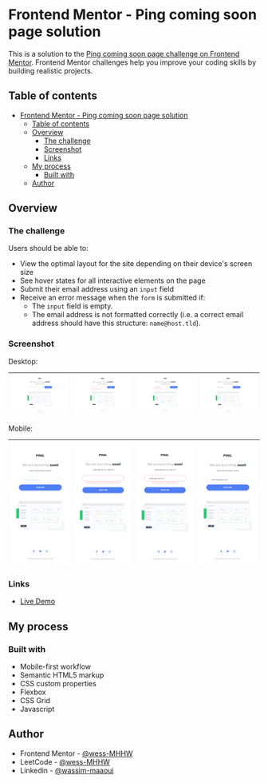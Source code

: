 # Frontend Mentor - Ping coming soon page solution

This is a solution to the [Ping coming soon page challenge on Frontend Mentor](https://www.frontendmentor.io/challenges/ping-single-column-coming-soon-page-5cadd051fec04111f7b848da).
Frontend Mentor challenges help you improve your coding skills by building realistic projects.

## Table of contents

- [Frontend Mentor - Ping coming soon page solution](#frontend-mentor---ping-coming-soon-page-solution)
  - [Table of contents](#table-of-contents)
  - [Overview](#overview)
    - [The challenge](#the-challenge)
    - [Screenshot](#screenshot)
    - [Links](#links)
  - [My process](#my-process)
    - [Built with](#built-with)
  - [Author](#author)

## Overview

### The challenge

Users should be able to:

- View the optimal layout for the site depending on their device's screen size
- See hover states for all interactive elements on the page
- Submit their email address using an `input` field
- Receive an error message when the `form` is submitted if:
  - The `input` field is empty.
  - The email address is not formatted correctly (i.e. a correct email address should have this structure: `name@host.tld`).

### Screenshot

Desktop:

| ![1](./screenshots/ping-coming-soon-desktop-1.png) | ![2](./screenshots/ping-coming-soon-desktop-2.png) | ![3](./screenshots/ping-coming-soon-desktop-3.png) | ![4](./screenshots/ping-coming-soon-desktop-4.png) |
| :-----------------------------------------------------: | :-----------------------------------------------------: | :-----------------------------------------------------: | :-----------------------------------------------------: |

Mobile:

| ![1](./screenshots/ping-coming-soon-mobile-1.png) | ![2](./screenshots/ping-coming-soon-mobile-2.png) | ![3](./screenshots/ping-coming-soon-mobile-3.png) | ![4](./screenshots/ping-coming-soon-mobile-4.png) |
| :-----------------------------------------------------: | :-----------------------------------------------------: | :-----------------------------------------------------: | :-----------------------------------------------------: |

### Links

- [Live Demo](https://wess-mhhw.github.io/ping-coming-soon/)

## My process

### Built with

- Mobile-first workflow
- Semantic HTML5 markup
- CSS custom properties
- Flexbox
- CSS Grid
- Javascript

## Author

- Frontend Mentor - [@wess-MHHW](https://www.frontendmentor.io/profile/wess-MHHW)
- LeetCode - [@wess-MHHW](https://leetcode.com/wess-MHHW/)
- Linkedin - [@wassim-maaoui](https://www.linkedin.com/in/wassim-maaoui/)
